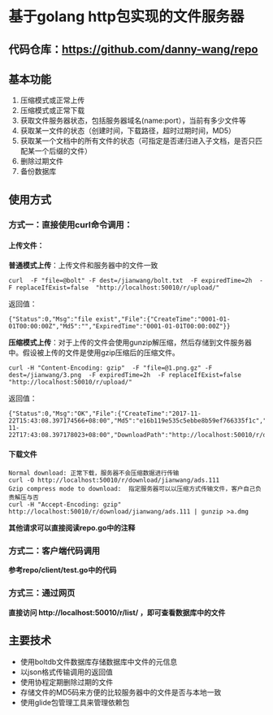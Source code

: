 # 基于golang http包实现的文件服务器
## 代码仓库：https://github.com/danny-wang/repo
## 基本功能

 1. 压缩模式或正常上传
 2. 压缩模式或正常下载
 3. 获取文件服务器状态，包括服务器域名(name:port），当前有多少文件等
 4. 获取某一文件的状态（创建时间，下载路径，超时过期时间，MD5）
 5. 获取某一个文档中的所有文件的状态（可指定是否递归进入子文档，是否只匹配某一个后缀的文件）
 6. 删除过期文件
 7. 备份数据库
## 使用方式
### 方式一：直接使用curl命令调用：
#### 上传文件：
**普通模式上传**：上传文件和服务器中的文件一致
```
curl  -F "file=@bolt" -F dest=/jianwang/bolt.txt  -F expiredTime=2h  -F replaceIfExist=false  "http://localhost:50010/r/upload/"
```
返回值：

```
{"Status":0,"Msg":"file exist","File":{"CreateTime":"0001-01-01T00:00:00Z","Md5":"","ExpiredTime":"0001-01-01T00:00:00Z"}}

```
**压缩模式上传**：对于上传的文件会使用gunzip解压缩，然后存储到文件服务器中。假设被上传的文件是使用gzip压缩后的压缩文件。

```
curl -H "Content-Encoding: gzip"  -F "file=@1.png.gz" -F dest=/jianwang/3.png  -F expiredTime=2h  -F replaceIfExist=false  "http://localhost:50010/r/upload/"
```
返回值：

```
{"Status":0,"Msg":"OK","File":{"CreateTime":"2017-11-22T15:43:08.397174566+08:00","Md5":"e16b119e535c5ebbe8b59ef766335f1c","ExpiredTime":"2017-11-22T17:43:08.397178023+08:00","DownloadPath":"http://localhost:50010/r/download/jianwang/3.png"}}

```

#### 下载文件

```
Normal download: 正常下载，服务器不会压缩数据进行传输
curl -O http://localhost:50010/r/download/jianwang/ads.111
Gzip compress mode to download:  指定服务器可以以压缩方式传输文件，客户自己负责解压与否
curl -H "Accept-Encoding: gzip"   http://localhost:50010/r/download/jianwang/ads.111 | gunzip >a.dmg
```

**其他请求可以直接阅读repo.go中的注释**
### 方式二：客户端代码调用
**参考repo/client/test.go中的代码**

### 方式三：通过网页
**直接访问 http://localhost:50010/r/list/  ，即可查看数据库中的文件**
## 主要技术

 - 使用boltdb文件数据库存储数据库中文件的元信息
 - 以json格式传输调用的返回值
 - 使用协程定期删除过期的文件
 - 存储文件的MD5码来方便的比较服务器中的文件是否与本地一致
 - 使用glide包管理工具来管理依赖包
